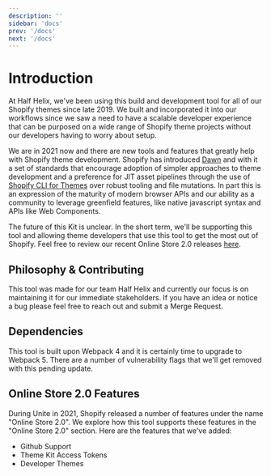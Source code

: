 ```yaml
---
description: ''
sidebar: 'docs'
prev: '/docs'
next: '/docs'
---
```


# Introduction

At Half Helix, we've been using this build and development tool for all of our Shopify themes since late 2019. We built and incorporated it into our workflows since we saw a need to have a scalable developer experience that can be purposed on a wide range of Shopify theme projects without our developers having to worry about setup.

We are in 2021 now and there are new tools and features that greatly help with Shopify theme development. Shopify has introduced [Dawn](https://github.com/Shopify/dawn) and with it a set of standards that encourage adoption of simpler approaches to theme development and a preference for JIT asset pipelines through the use of [Shopify CLI for Themes](https://shopify.dev/themes/tools/cli/theme-commands) over robust tooling and file mutations. In part this is an expression of the maturity of modern browser APIs and our ability as a community to leverage greenfield features, like native javascript syntax and APIs like Web Components.

The future of this Kit is unclear. In the short term, we'll be supporting this tool and allowing theme developers that use this tool to get the most out of Shopify. Feel free to review our recent Online Store 2.0 releases [here](/docs/online-store-2021).

## Philosophy & Contributing

This tool was made for our team Half Helix and currently our focus is on maintaining it for our immediate stakeholders. If you have an idea or notice a bug please feel free to reach out and submit a Merge Request.

## Dependencies

This tool is built upon Webpack 4 and it is certainly time to upgrade to Webpack 5. There are a number of vulnerability flags that we'll get removed with this pending update.

## Online Store 2.0 Features

During Unite in 2021, Shopify released a number of features under the name "Online Store 2.0". We explore how this tool supports these features in the "Online Store 2.0" section. Here are the features that we've added:

- Github Support
- Theme Kit Access Tokens
- Developer Themes

